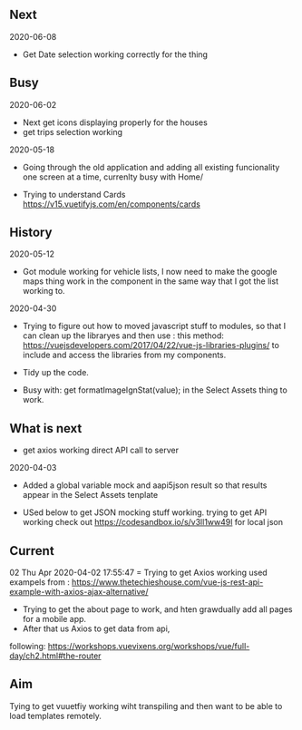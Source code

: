 ## Next

2020-06-08

- Get Date selection working correctly for the thing

## Busy

2020-06-02

- Next get icons displaying properly for the houses
- get trips selection working

2020-05-18

- Going through the old application and adding all existing funcionality one screen at a time,
  currenlty busy with Home/

- Trying to understand Cards
  https://v15.vuetifyjs.com/en/components/cards

## History

2020-05-12

- Got module working for vehicle lists, I now need to make the google maps thing work in the component
  in the same way that I got the list working
  to.

2020-04-30

- Trying to figure out how to moved javascript stuff to modules, so that I can clean
  up the libraryes and then use : this method: https://vuejsdevelopers.com/2017/04/22/vue-js-libraries-plugins/
  to include and access the libraries from my components.

- Tidy up the code.
- Busy with: get formatImageIgnStat(value); in the Select Assets thing to work.

## What is next

- get axios working direct API call to server

2020-04-03

- Added a global variable mock and aapi5json result so that results appear in the
  Select Assets tenplate

- USed below to get JSON mocking stuff working. trying to get API working
  check out https://codesandbox.io/s/v3ll1ww49l for local json

## Current

02 Thu Apr 2020-04-02 17:55:47
= Trying to get Axios working used exampels from :
https://www.thetechieshouse.com/vue-js-rest-api-example-with-axios-ajax-alternative/

- Trying to get the about page to work, and hten grawdually add all pages
  for a mobile app.
- After that us Axios to get data from api,

following:
https://workshops.vuevixens.org/workshops/vue/full-day/ch2.html#the-router

## Aim

Tying to get vuuetfiy working wiht transpiling and then want to be able to load templates remotely.
